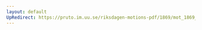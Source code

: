 ```yaml
---
layout: default
UpRedirect: https://pruto.im.uu.se/riksdagen-motions-pdf/1869/mot_1869__ak__6/mot_1869__ak__6-001.pdf
---
```

